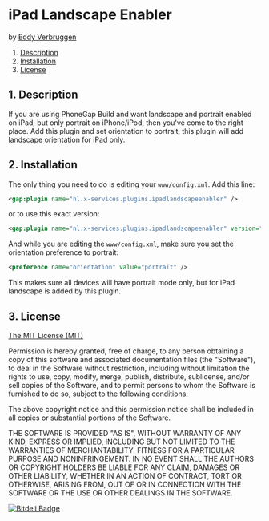 # iPad Landscape Enabler

by [Eddy Verbruggen](http://www.x-services.nl)

1. [Description](https://github.com/EddyVerbruggen/iPadLandscapeEnabler-PhoneGapBuild-Plugin#1-description)
2. [Installation](https://github.com/EddyVerbruggen/iPadLandscapeEnabler-PhoneGapBuild-Plugin#2-installation)
3. [License](https://github.com/EddyVerbruggen/iPadLandscapeEnabler-PhoneGapBuild-Plugin#3-license)

## 1. Description

If you are using PhoneGap Build and want landscape and portrait enabled on iPad, but only portrait on iPhone/iPod, then you've come to the right place.
Add this plugin and set orientation to portrait, this plugin will add landscape orientation for iPad only.

## 2. Installation

The only thing you need to do is editing your `www/config.xml`.
Add this line:

```xml
<gap:plugin name="nl.x-services.plugins.ipadlandscapeenabler" />
```
or to use this exact version:
```xml
<gap:plugin name="nl.x-services.plugins.ipadlandscapeenabler" version="1.0" />
```

And while you are editing the `www/config.xml`, make sure you set the orientation preference to portrait:
```xml
<preference name="orientation" value="portrait" />
```

This makes sure all devices will have portrait mode only, but for iPad landscape is added by this plugin.

## 3. License

[The MIT License (MIT)](http://www.opensource.org/licenses/mit-license.html)

Permission is hereby granted, free of charge, to any person obtaining a copy
of this software and associated documentation files (the "Software"), to deal
in the Software without restriction, including without limitation the rights
to use, copy, modify, merge, publish, distribute, sublicense, and/or sell
copies of the Software, and to permit persons to whom the Software is
furnished to do so, subject to the following conditions:

The above copyright notice and this permission notice shall be included in
all copies or substantial portions of the Software.

THE SOFTWARE IS PROVIDED "AS IS", WITHOUT WARRANTY OF ANY KIND, EXPRESS OR
IMPLIED, INCLUDING BUT NOT LIMITED TO THE WARRANTIES OF MERCHANTABILITY,
FITNESS FOR A PARTICULAR PURPOSE AND NONINFRINGEMENT. IN NO EVENT SHALL THE
AUTHORS OR COPYRIGHT HOLDERS BE LIABLE FOR ANY CLAIM, DAMAGES OR OTHER
LIABILITY, WHETHER IN AN ACTION OF CONTRACT, TORT OR OTHERWISE, ARISING FROM,
OUT OF OR IN CONNECTION WITH THE SOFTWARE OR THE USE OR OTHER DEALINGS IN
THE SOFTWARE.

[![Bitdeli Badge](https://d2weczhvl823v0.cloudfront.net/EddyVerbruggen/ipadlandscapeenabler-phonegapbuild-plugin/trend.png)](https://bitdeli.com/free "Bitdeli Badge")

